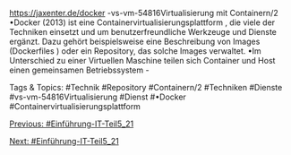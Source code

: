 https://jaxenter.de/docker -vs-vm-54816Virtualisierung mit Containern/2
•Docker (2013) ist eine Containervirtualisierungsplattform , die viele der Techniken einsetzt und um 
benutzerfreundliche Werkzeuge und Dienste ergänzt. Dazu gehört beispielsweise eine Beschreibung von Images 
(Dockerfiles ) oder ein Repository, das solche Images verwaltet. 
•Im Unterschied zu einer Virtuellen Maschine teilen sich Container und Host einen gemeinsamen Betriebssystem -

   Tags & Topics:
   #Technik
   #Repository
   #Containern/2
   #Techniken
   #Dienste
   #vs-vm-54816Virtualisierung
   #Dienst
   #•Docker
   #Containervirtualisierungsplattform

[Previous: #Einführung-IT-Teil5_21](Einführung-IT-Teil5_21.md)

[Next: #Einführung-IT-Teil5_21](Einführung-IT-Teil5_21.md)